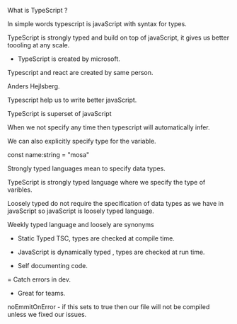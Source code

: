 What is TypeScript ?

In simple words typescript is javaScript with syntax for types.

TypeScript is strongly typed and build on top of javaScript, it gives us better toooling at any scale.


- TypeScript is created by microsoft.

Typescript and react are created by same person.

Anders Hejlsberg.


Typescript help us to write better javaScript.

TypeScript is superset of javaScript

<!-- Basics -->

When we not specify any time then typescript will automatically infer.

We can also explicitly specify type for the variable.

const name:string = "mosa"

<!-- Terminologies -->

Strongly typed languages mean to specify data types.

TypeScript is strongly typed language where we specify the type of varibles.

Loosely typed do not require the specification of data types as we have in javaScript so javaScript is loosely typed language.

Weekly typed language and loosely are synonyms

- Static Typed TSC, types are checked at compile time.


- JavaScript is dynamically typed , types are checked at run time.


<!-- Benefits Include  -->

- Self documenting code.

= Catch errors in dev.

- Great for teams.


<!-- Configuration -->

noEmmitOnError - if this sets to true then our file will not be compiled unless we fixed our issues.